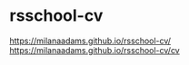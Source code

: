 # rsschool-cv
https://milanaadams.github.io/rsschool-cv/
https://milanaadams.github.io/rsschool-cv/cv
